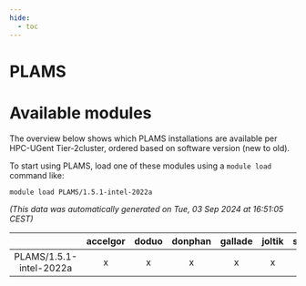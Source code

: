 ```yaml
---
hide:
  - toc
---
```


PLAMS
=====

# Available modules


The overview below shows which PLAMS installations are available per HPC-UGent Tier-2cluster, ordered based on software version (new to old).

To start using PLAMS, load one of these modules using a `module load` command like:

```shell
module load PLAMS/1.5.1-intel-2022a
```

*(This data was automatically generated on Tue, 03 Sep 2024 at 16:51:05 CEST)*  

| |accelgor|doduo|donphan|gallade|joltik|shinx|skitty|
| :---: | :---: | :---: | :---: | :---: | :---: | :---: | :---: |
|PLAMS/1.5.1-intel-2022a|x|x|x|x|x|-|x|
